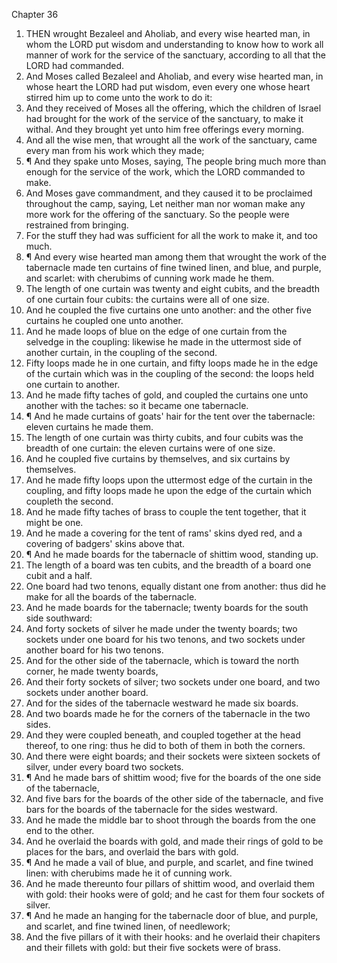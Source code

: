 

Chapter 36

1. THEN wrought Bezaleel and Aholiab, and every wise hearted man, in whom the LORD put wisdom and understanding to know how to work all manner of work for the service of the sanctuary, according to all that the LORD had commanded.
2. And Moses called Bezaleel and Aholiab, and every wise hearted man, in whose heart the LORD had put wisdom, even every one whose heart stirred him up to come unto the work to do it:
3. And they received of Moses all the offering, which the children of Israel had brought for the work of the service of the sanctuary, to make it withal.  And they brought yet unto him free offerings every morning.
4. And all the wise men, that wrought all the work of the sanctuary, came every man from his work which they made;
5. ¶ And they spake unto Moses, saying, The people bring much more than enough for the service of the work, which the LORD commanded to make.
6. And Moses gave commandment, and they caused it to be proclaimed throughout the camp, saying, Let neither man nor woman make any more work for the offering of the sanctuary.  So the people were restrained from bringing.
7. For the stuff they had was sufficient for all the work to make it, and too much.
8. ¶ And every wise hearted man among them that wrought the work of the tabernacle made ten curtains of fine twined linen, and blue, and purple, and scarlet: with cherubims of cunning work made he them.
9. The length of one curtain was twenty and eight cubits, and the breadth of one curtain four cubits: the curtains were all of one size.
10. And he coupled the five curtains one unto another: and the other five curtains he coupled one unto another.
11. And he made loops of blue on the edge of one curtain from the selvedge in the coupling: likewise he made in the uttermost side of another curtain, in the coupling of the second.
12. Fifty loops made he in one curtain, and fifty loops made he in the edge of the curtain which was in the coupling of the second: the loops held one curtain to another.
13. And he made fifty taches of gold, and coupled the curtains one unto another with the taches: so it became one tabernacle.
14. ¶ And he made curtains of goats' hair for the tent over the tabernacle: eleven curtains he made them.
15. The length of one curtain was thirty cubits, and four cubits was the breadth of one curtain: the eleven curtains were of one size.
16. And he coupled five curtains by themselves, and six curtains by themselves.
17. And he made fifty loops upon the uttermost edge of the curtain in the coupling, and fifty loops made he upon the edge of the curtain which coupleth the second.
18. And he made fifty taches of brass to couple the tent together, that it might be one.
19. And he made a covering for the tent of rams' skins dyed red, and a covering of badgers' skins above that.
20. ¶ And he made boards for the tabernacle of shittim wood, standing up.
21. The length of a board was ten cubits, and the breadth of a board one cubit and a half.
22. One board had two tenons, equally distant one from another: thus did he make for all the boards of the tabernacle.
23. And he made boards for the tabernacle; twenty boards for the south side southward:
24. And forty sockets of silver he made under the twenty boards; two sockets under one board for his two tenons, and two sockets under another board for his two tenons.
25. And for the other side of the tabernacle, which is toward the north corner, he made twenty boards,
26. And their forty sockets of silver; two sockets under one board, and two sockets under another board.
27. And for the sides of the tabernacle westward he made six boards.
28. And two boards made he for the corners of the tabernacle in the two sides.
29. And they were coupled beneath, and coupled together at the head thereof, to one ring: thus he did to both of them in both the corners.
30. And there were eight boards; and their sockets were sixteen sockets of silver, under every board two sockets.
31. ¶ And he made bars of shittim wood; five for the boards of the one side of the tabernacle,
32. And five bars for the boards of the other side of the tabernacle, and five bars for the boards of the tabernacle for the sides westward.
33. And he made the middle bar to shoot through the boards from the one end to the other.
34. And he overlaid the boards with gold, and made their rings of gold to be places for the bars, and overlaid the bars with gold.
35. ¶ And he made a vail of blue, and purple, and scarlet, and fine twined linen: with cherubims made he it of cunning work.
36. And he made thereunto four pillars of shittim wood, and overlaid them with gold: their hooks were of gold; and he cast for them four sockets of silver.
37. ¶ And he made an hanging for the tabernacle door of blue, and purple, and scarlet, and fine twined linen, of needlework;
38. And the five pillars of it with their hooks: and he overlaid their chapiters and their fillets with gold: but their five sockets were of brass.
